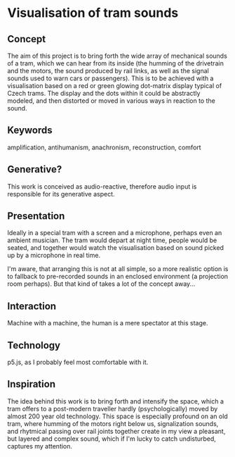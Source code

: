 # Visualisation of tram sounds

## Concept
The aim of this project is to bring forth the wide array of mechanical sounds of a tram, which we can hear from its inside (the humming of the drivetrain and the motors, the sound produced by rail links, as well as the signal sounds used to warn cars or passengers). This is to be achieved with a visualisation based on a red or green glowing dot-matrix display typical of Czech trams. The display and the dots within it could be abstractly modeled, and then distorted or moved in various ways in reaction to the sound.

## Keywords
amplification, antihumanism, anachronism, reconstruction, comfort

## Generative?
This work is conceived as audio-reactive, therefore audio input is responsible for its generative aspect.

## Presentation
Ideally in a special tram with a screen and a microphone, perhaps even an ambient musician. The tram would depart at night time, people would be seated, and together would watch the visualisation based on sound picked up by a microphone in real time. 

I'm aware, that arranging this is not at all simple, so a more realistic option is to fallback to pre-recorded sounds in an enclosed environment (a projection room perhaps). But that kind of takes a lot of the concept away...

## Interaction
Machine with a machine, the human is a mere spectator at this stage.    

## Technology
p5.js, as I probably feel most comfortable with it.

## Inspiration
The idea behind this work is to bring forth and intensify the space, which a tram offers to a post-modern traveller hardly (psychologically) moved by almost 200 year old technology. This space is especially profound on an old tram, where humming of the motors right below us, signalization sounds, and rhytmical passing over rail joints together create in my view a pleasant, but layered and complex sound, which if I'm lucky to catch undisturbed, captures my attention.
